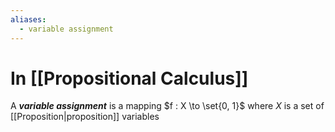 ```yaml
---
aliases:
  - variable assignment
---
```

# In [[Propositional Calculus]]
A ___variable assignment___ is a mapping $f : X \to \set{0, 1}$ where $X$ is a set of [[Proposition|proposition]] variables